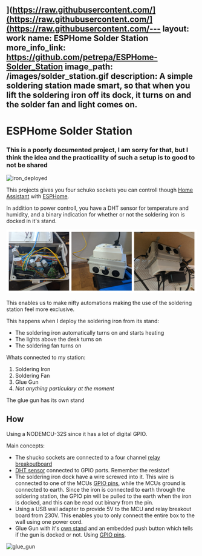 ](https://raw.githubusercontent.com/](https://raw.githubusercontent.com/](https://raw.githubusercontent.com/---
layout: work
name: ESPHome Solder Station
more_info_link: https://github.com/petrepa/ESPHome-Solder_Station
image_path: /images/solder_station.gif
description: A simple soldering station made smart, so that when you lift the soldering iron off its dock, it turns on and the solder fan and light comes on.
---

# ESPHome Solder Station
### This is a poorly documented project, I am sorry for that, but I think the idea and the practicallity of such a setup is to good to not be shared

![iron_deployed](https://github.com/petrepa/ESPHome-Solder_Station/blob/master/Images/iron_deploy.gif)

This projects gives you four schuko sockets you can controll though [Home Assistant](https://home-assistant.io) with [ESPHome](https://esphome.io/). 

In addition to power controll, you have a DHT sensor for temperature and humidity, and a binary indication for whether or not the soldering iron is docked in it's stand.

![collage](https://github.com/petrepa/ESPHome-Solder_Station/blob/master/Images/collage.jpg)

This enables us to make nifty automations making the use of the soldering station feel more exclusive. 

This happens when I deploy the soldering iron from its stand:
- The soldering iron automatically turns on and starts heating
- The lights above the desk turns on
- The soldering fan turns on

Whats connected to my station:
1. Soldering Iron
2. Soldering Fan
3. Glue Gun
4. _Not anything particulary at the moment_

The glue gun has its own stand 

## How
Using a NODEMCU-32S since it has a lot of digital GPIO.

Main concepts:
- The shucko sockets are connected to a four channel [relay breakoutboard](https://esphome.io/cookbook/relay.html?highlight=relay)
- [DHT sensor](https://esphome.io/components/sensor/dht.html?highlight=dht) connected to GPIO ports. Remember the resistor!
- The soldering iron dock have a wire screwed into it. This wire is connected to one of the MCUs [GPIO pins](https://esphome.io/components/binary_sensor/gpio.html?highlight=gpio), while the MCUs ground is connected to earth. Since the iron is connected to earth through the soldering station, the GPIO pin will be pulled to the earth when the iron is docked, and this can be read out binary from the pin.
- Using a USB wall adapter to provide 5V to the MCU and relay breakout board from 230V. This enables you to only connect the entire box to the wall using one power cord.
- Glue Gun with it's [own stand](https://www.thingiverse.com/thing:4578044) and an embedded push button which tells if the gun is docked or not. Using [GPIO pins](https://esphome.io/components/binary_sensor/gpio.html?highlight=gpio). 

![glue_gun](https://github.com/petrepa/ESPHome-Solder_Station/blob/master/Images/glue_gun_collage.png)